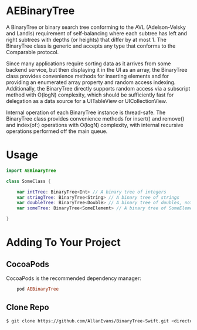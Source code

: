 # AEBinaryTree
A BinaryTree or binary search tree conforming to the AVL (Adelson-Velsky and Landis) requirement of self-balancing where each subtree has left and right subtrees with depths (or heights) that differ by at most 1.  The BinaryTree class is generic and accepts any type that conforms to the Comparable protocol.

Since many applications require sorting data as it arrives from some backend service, but then displaying it in the UI as an array, the BinaryTree class provides convenience methods for inserting elements and for providing an enumerated array property and random access indexing.  Additionally, the BinaryTree directly supports random access via a subscript method with O(logN) complexity, which should be sufficiently fast for delegation as a data source for a UITableView or UICollectionView.

Internal operation of each BinaryTree instance is thread-safe.  The BinaryTree class provides convenience methods for  insert() and remove() and index(of:) operations with O(logN) complexity, with internal recursive operations performed off the main queue.

# Usage

```swift
import AEBinaryTree

class SomeClass {

    var intTree: BinaryTree<Int> // A binary tree of integers
    var stringTree: BinaryTree<String> // A binary tree of strings
    var doubleTree: BinaryTree<Double> // A binary tree of doubles, not the hotel chain
    var someTree: BinaryTree<SomeElement> // A binary tree of SomeElement that conforms to the Comparable protocol

}
```
# Adding To Your Project

## CocoaPods
CocoaPods is the recommended dependency manager:
```ruby
    pod AEBinaryTree
```

## Clone Repo
```bash
$ git clone https://github.com/AllanEvans/BinaryTree-Swift.git <directory>
```
